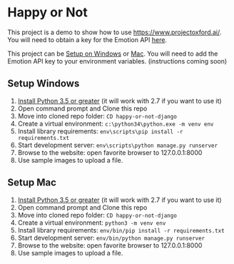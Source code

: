 # Happy or Not

This project is a demo to show how to use https://www.projectoxford.ai/.  You will need to obtain a key for the Emotion API [here](https://www.projectoxford.ai/Subscription).

This project can be [Setup on Windows](#setup-windows) or [Mac](#setup-mac).  You will need to add the Emotion API key to your environment variables. (instructions coming soon)

## Setup Windows
1. [Install Python 3.5 or greater](https://www.python.org/downloads/) (it will work with 2.7 if you want to use it)
2. Open command prompt and Clone this repo
3. Move into cloned repo folder: ```CD happy-or-not-django```
4. Create a virtual environment: ```c:\python34\python.exe -m venv env```
5. Install library requirements: ```env\scripts\pip install -r requirements.txt```
6. Start development server: ```env\scripts\python manage.py runserver```
7. Browse to the website: open favorite browser to 127.0.0.1:8000
8. Use sample images to upload a file.

## Setup Mac
1. [Install Python 3.5 or greater](https://www.python.org/downloads/) (it will work with 2.7 if you want to use it)
2. Open command prompt and Clone this repo
3. Move into cloned repo folder: ```CD happy-or-not-django```
4. Create a virtual environment: ```python3 -m venv env```
5. Install library requirements: ```env/bin/pip install -r requirements.txt```
6. Start development server: ```env/bin/python manage.py runserver```
7. Browse to the website: open favorite browser to 127.0.0.1:8000
8. Use sample images to upload a file.




